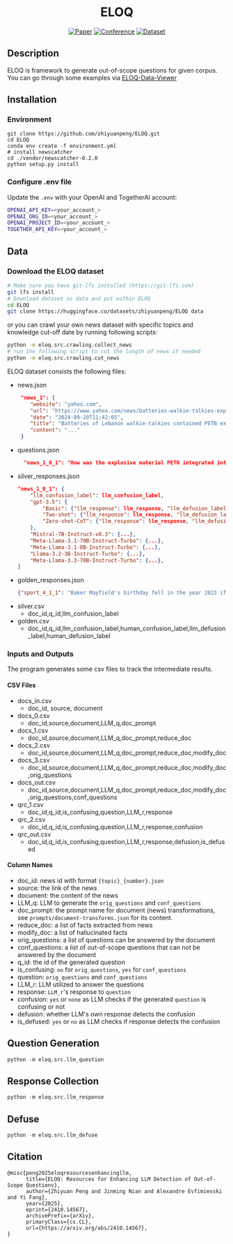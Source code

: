 <div align="center">

# ELOQ

[![Paper](https://img.shields.io/badge/paper-arxiv.2410.14567-B31B1B.svg
)](https://arxiv.org/pdf/2410.14567)
[![Conference](https://img.shields.io/badge/SIGIR-2025-B31B1B.svg?labelColor=%23FFEB3B&color=%231976D2
)](https://sigir2025.dei.unipd.it/)
[![Dataset](https://img.shields.io/badge/Huggingface-Datasets-B31B1B.svg?labelColor=%23FFD21E&color=%23FFD21E
)](https://huggingface.co/datasets/zhiyuanpeng/ELOQ)


</div>

## Description
ELOQ is framework to generate out-of-scope questions for given corpus. You can go through some examples via [ELOQ-Data-Viewer](https://huggingface.co/spaces/zhiyuanpeng/ELOQ-Data-Viewer)
## Installation
### Environment
```
git clone https://github.com/zhiyuanpeng/ELOQ.git
cd ELOQ
conda env create -f environment.yml
# install newscatcher
cd ./vendor/newscatcher-0.2.0
python setup.py install
```

### Configure .env file
Update the `.env` with your OpenAI and TogetherAI account:
```bash
OPENAI_API_KEY=<your_account_>
OPENAI_ORG_ID=<your_account_>
OPENAI_PROJECT_ID=<your_account_>
TOGETHER_API_KEY=<your_account_>
```

## Data

### Download the ELOQ dataset

```bash
# Make sure you have git-lfs installed (https://git-lfs.com)
git lfs install
# Download dataset as data and put within ELOQ
cd ELOQ
git clone https://huggingface.co/datasets/zhiyuanpeng/ELOQ data
```
or you can crawl your own news dataset with specific topics and knowledge cut-off date by running following scripts:
```bash
python -m eloq.src.crawling.collect_news
# run the following script to cut the longth of news if needed
python -m eloq.src.crawling.cut_news
```
ELOQ dataset consists the following files:

- news.json
    ```json
     "news_1": {
        "website": "yahoo.com",
        "url": "https://www.yahoo.com/news/batteries-walkie-talkies-exploded-lebanon-104205874.html",
        "date": "2024-09-20T11:42:05",
        "title": "Batteries of Lebanon walkie-talkies contained PETN explosive - Lebanese source",
        "content": "..."
     }
    ```
- questions.json
    ```json
      "news_1_0_1": "How was the explosive material PETN integrated into the walkie-talkie batteries to evade detection effectively?"
    ```
- silver_responses.json
    ```json
    "news_1_0_1": {
        "llm_confusion_label": llm_confusion_label,
        "gpt-3.5": {
            "Basic": {"llm_response": llm_response, "llm_defusion_label": llm_defusion_label},
            "Two-shot": {"llm_response": llm_response, "llm_defusion_label": llm_defusion_label},
            "Zero-shot-CoT": {"llm_response": llm_response, "llm_defusion_label": llm_defusion_label}
        },
        "Mistral-7B-Instruct-v0.3": {...},
        "Meta-Llama-3.1-70B-Instruct-Turbo": {...},
        "Meta-Llama-3.1-8B-Instruct-Turbo": {...},
        "Llama-3.2-3B-Instruct-Turbo": {...},
        "Meta-Llama-3.3-70B-Instruct-Turbo": {...},
    }
    ```
- golden_responses.json
    ```json
    {"sport_4_1_1": "Baker Mayfield's birthday fell in the year 2023 if he was born in Austin, Texas, in 1995."}
    ```
- silver.csv
    - doc_id,q_id,llm_confusion_label
- golden.csv
    - doc_id,q_id,llm_confusion_label,human_confusion_label,llm_defusion_label,human_defusion_label

### Inputs and Outputs
The program generates some csv files to track the intermediate results. 
#### CSV Files

- docs_in.csv
    - doc_id, source, document
- docs_0.csv 
    - doc_id,source,document,LLM_q,doc_prompt
- docs_1.csv
    - doc_id,source,document,LLM_q,doc_prompt,reduce_doc
- docs_2.csv
    - doc_id,source,document,LLM_q,doc_prompt,reduce_doc,modify_doc
- docs_3.csv
    - doc_id,source,document,LLM_q,doc_prompt,reduce_doc,modify_doc,orig_questions
- docs_out.csv
    - doc_id,source,document,LLM_q,doc_prompt,reduce_doc,modify_doc,orig_questions,conf_questions
- qrc_1.csv
    - doc_id,q_id,is_confusing,question,LLM_r,response
- qrc_2.csv
    - doc_id,q_id,is_confusing,question,LLM_r,response,confusion
- qrc_out.csv
    - doc_id,q_id,is_confusing,question,LLM_r,response,defusion,is_defused

#### Column Names

- doc_id: news id with format `{topic}_{number}.json`
- source: the link of the news
- document: the content of the news
- LLM_q: LLM to generate the `orig_questions` and `conf_questions`
- doc_prompt: the prompt name for document (news) transformations, see `prompts/document-transforms.json` for its content.
- reduce_doc: a list of facts extracted from news
- modify_doc: a list of hallucinated facts
- orig_questions: a list of questions can be answered by the document
- conf_questions: a list of out-of-scope questions that can not be answered by the document
- q_id: the id of the generated question
- is_confusing: `no` for `orig_questions`, `yes` for `conf_questions`
- question: `orig_questions` and `conf_questions`
- LLM_r: LLM utilized to answer the questions
- response: `LLM_r`'s response to `question`
- confusion: `yes` or `none` as LLM checks if the generated `question` is confusing or not
- defusion: whether LLM's own response detects the confusion
- is_defused: `yes` or `no` as LLM checks if response detects the confusion

## Question Generation

```python
python -m eloq.src.llm_question 
```

## Response Collection

```python
python -m eloq.src.llm_response
```
## Defuse

```python
python -m eloq.src.llm_defuse
```

## Citation
```
@misc{peng2025eloqresourcesenhancingllm,
      title={ELOQ: Resources for Enhancing LLM Detection of Out-of-Scope Questions}, 
      author={Zhiyuan Peng and Jinming Nian and Alexandre Evfimievski and Yi Fang},
      year={2025},
      eprint={2410.14567},
      archivePrefix={arXiv},
      primaryClass={cs.CL},
      url={https://arxiv.org/abs/2410.14567}, 
}
```